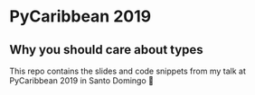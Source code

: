 # PyCaribbean 2019

## Why you should care about types

This repo contains the slides and code snippets from my talk at PyCaribbean 2019 in Santo Domingo 🐍
